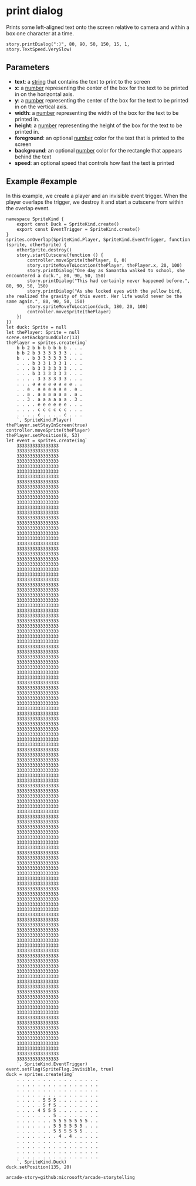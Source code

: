 # print dialog

Prints some left-aligned text onto the screen relative to camera and within a box one character at a time.

```sig
story.printDialog(":)", 80, 90, 50, 150, 15, 1, story.TextSpeed.VerySlow)
```

## Parameters

* **text**: a [string](/types/string) that contains the text to print to the screen
* **x**: a [number](/types/number) representing the center of the box for the text to be printed in on the horizontal axis.
* **y**: a [number](/types/number) representing the center of the box for the text to be printed in on the vertical axis.
* **width**: a [number](/types/number) representing the width of the box for the text to be printed in.
* **height**: a [number](/types/number) representing the height of the box for the text to be printed in.
* **foreground**: an optional [number](/types/number) color for the text that is printed to the screen
* **background**: an optional [number](/types/number) color for the rectangle that appears behind the text
* **speed**: an optional speed that controls how fast the text is printed

## Example #example

In this example, we create a player and an invisible event trigger. When the player overlaps the trigger, we destroy it and start a cutscene from within the overlap event.

```blocks
namespace SpriteKind {
    export const Duck = SpriteKind.create()
    export const EventTrigger = SpriteKind.create()
}
sprites.onOverlap(SpriteKind.Player, SpriteKind.EventTrigger, function (sprite, otherSprite) {
    otherSprite.destroy()
    story.startCutscene(function () {
        controller.moveSprite(thePlayer, 0, 0)
        story.spriteMoveToLocation(thePlayer, thePlayer.x, 20, 100)
        story.printDialog("One day as Samantha walked to school, she encountered a duck.", 80, 90, 50, 150)
        story.printDialog("This had certainly never happened before.", 80, 90, 50, 150)
        story.printDialog("As she locked eyes with the yellow bird, she realized the gravity of this event. Her life would never be the same again.", 80, 90, 50, 150)
        story.spriteMoveToLocation(duck, 180, 20, 100)
        controller.moveSprite(thePlayer)
    })
})
let duck: Sprite = null
let thePlayer: Sprite = null
scene.setBackgroundColor(13)
thePlayer = sprites.create(img`
    b b 2 b b b b b b b . . .
    b b 2 b 3 3 3 3 3 3 . . .
    b . . b 3 3 3 3 3 3 . . .
    . . . b 3 3 1 3 3 1 . . .
    . . . b 3 3 3 3 3 3 . . .
    . . . b 3 3 3 3 3 3 . . .
    . . . . 3 3 3 3 3 3 . . .
    . . . a a a a a a a a . .
    . . a . a a a a a a . a .
    . . a . a a a a a a . a .
    . . 3 . a a a a a a . 3 .
    . . . . e e e e e e . . .
    . . . . c c c c c c . . .
    . . . . c . . . . c . . .
    `, SpriteKind.Player)
thePlayer.setStayInScreen(true)
controller.moveSprite(thePlayer)
thePlayer.setPosition(8, 53)
let event = sprites.create(img`
    3333333333333333
    3333333333333333
    3333333333333333
    3333333333333333
    3333333333333333
    3333333333333333
    3333333333333333
    3333333333333333
    3333333333333333
    3333333333333333
    3333333333333333
    3333333333333333
    3333333333333333
    3333333333333333
    3333333333333333
    3333333333333333
    3333333333333333
    3333333333333333
    3333333333333333
    3333333333333333
    3333333333333333
    3333333333333333
    3333333333333333
    3333333333333333
    3333333333333333
    3333333333333333
    3333333333333333
    3333333333333333
    3333333333333333
    3333333333333333
    3333333333333333
    3333333333333333
    3333333333333333
    3333333333333333
    3333333333333333
    3333333333333333
    3333333333333333
    3333333333333333
    3333333333333333
    3333333333333333
    3333333333333333
    3333333333333333
    3333333333333333
    3333333333333333
    3333333333333333
    3333333333333333
    3333333333333333
    3333333333333333
    3333333333333333
    3333333333333333
    3333333333333333
    3333333333333333
    3333333333333333
    3333333333333333
    3333333333333333
    3333333333333333
    3333333333333333
    3333333333333333
    3333333333333333
    3333333333333333
    3333333333333333
    3333333333333333
    3333333333333333
    3333333333333333
    3333333333333333
    3333333333333333
    3333333333333333
    3333333333333333
    3333333333333333
    3333333333333333
    3333333333333333
    3333333333333333
    3333333333333333
    3333333333333333
    3333333333333333
    3333333333333333
    3333333333333333
    3333333333333333
    3333333333333333
    3333333333333333
    3333333333333333
    3333333333333333
    3333333333333333
    3333333333333333
    3333333333333333
    3333333333333333
    3333333333333333
    3333333333333333
    3333333333333333
    3333333333333333
    3333333333333333
    3333333333333333
    3333333333333333
    3333333333333333
    3333333333333333
    3333333333333333
    3333333333333333
    3333333333333333
    3333333333333333
    3333333333333333
    3333333333333333
    3333333333333333
    3333333333333333
    3333333333333333
    3333333333333333
    3333333333333333
    3333333333333333
    3333333333333333
    3333333333333333
    3333333333333333
    3333333333333333
    3333333333333333
    3333333333333333
    3333333333333333
    3333333333333333
    3333333333333333
    3333333333333333
    3333333333333333
    3333333333333333
    3333333333333333
    `, SpriteKind.EventTrigger)
event.setFlag(SpriteFlag.Invisible, true)
duck = sprites.create(img`
    . . . . . . . . . . . . . . . .
    . . . . . . . . . . . . . . . .
    . . . . . . . . . . . . . . . .
    . . . . . . . . . . . . . . . .
    . . . . . 5 5 5 . . . . . . . .
    . . . . . 5 f 5 . . . . . . . .
    . . . . 4 5 5 5 . . . . . . . .
    . . . . . . . 5 . . . . . . . .
    . . . . . . . 5 5 5 5 5 5 5 . .
    . . . . . . . 5 5 5 5 5 5 . . .
    . . . . . . . 5 5 5 5 5 5 . . .
    . . . . . . . . 4 . 4 . . . . .
    . . . . . . . . . . . . . . . .
    . . . . . . . . . . . . . . . .
    . . . . . . . . . . . . . . . .
    . . . . . . . . . . . . . . . .
    `, SpriteKind.Duck)
duck.setPosition(135, 20)
```

```package
arcade-story=github:microsoft/arcade-storytelling
```